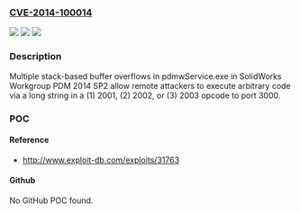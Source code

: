 ### [CVE-2014-100014](https://cve.mitre.org/cgi-bin/cvename.cgi?name=CVE-2014-100014)
![](https://img.shields.io/static/v1?label=Product&message=n%2Fa&color=blue)
![](https://img.shields.io/static/v1?label=Version&message=n%2Fa&color=blue)
![](https://img.shields.io/static/v1?label=Vulnerability&message=n%2Fa&color=brighgreen)

### Description

Multiple stack-based buffer overflows in pdmwService.exe in SolidWorks Workgroup PDM 2014 SP2 allow remote attackers to execute arbitrary code via a long string in a (1) 2001, (2) 2002, or (3) 2003 opcode to port 3000.

### POC

#### Reference
- http://www.exploit-db.com/exploits/31763

#### Github
No GitHub POC found.

